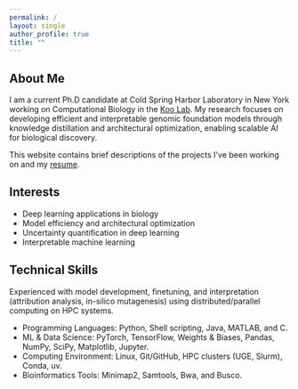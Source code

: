 ```yaml
---
permalink: /
layout: single
author_profile: true
title: ""
---
```

## About Me

I am a current Ph.D candidate at Cold Spring Harbor Laboratory in New York working on Computational Biology in the [Koo Lab](https://koolab.cshl.edu/). My research focuses on developing efficient and interpretable genomic foundation models through knowledge distillation and architectural optimization, enabling scalable AI for biological discovery.

This website contains brief descriptions of the projects I've been working on and my [resume](/assets/files/CV_2025.pdf). 


## Interests

- Deep learning applications in biology
- Model efficiency and architectural optimization
- Uncertainty quantification in deep learning
- Interpretable machine learning

## Technical Skills

Experienced with model development, finetuning, and interpretation (attribution analysis,
in-silico mutagenesis) using distributed/parallel computing on HPC systems.
- Programming Languages: Python, Shell scripting, Java, MATLAB, and C.
- ML & Data Science: PyTorch, TensorFlow, Weights & Biases, Pandas, NumPy, SciPy,
Matplotlib, Jupyter.
- Computing Environment: Linux, Git/GitHub, HPC clusters (UGE, Slurm), Conda, uv.
- Bioinformatics Tools: Minimap2, Samtools, Bwa, and Busco.

